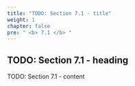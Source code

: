 ```yaml
---
title: "TODO: Section 7.1 - title"
weight: 1
chapter: false
pre: " <b> 7.1 </b> "
---
```


## TODO: Section 7.1 - heading

TODO: Section 7.1 - content
